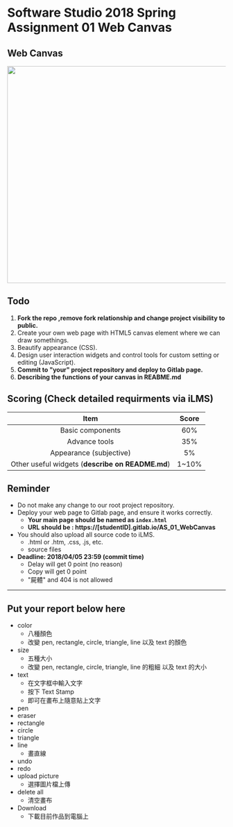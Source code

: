 # Software Studio 2018 Spring Assignment 01 Web Canvas

## Web Canvas
<img src="example01.gif" width="700px" height="500px"></img>

## Todo
1. **Fork the repo ,remove fork relationship and change project visibility to public.**
2. Create your own web page with HTML5 canvas element where we can draw somethings.
3. Beautify appearance (CSS).
4. Design user interaction widgets and control tools for custom setting or editing (JavaScript).
5. **Commit to "your" project repository and deploy to Gitlab page.**
6. **Describing the functions of your canvas in REABME.md**

## Scoring (Check detailed requirments via iLMS)

| **Item**                                         | **Score** |
| :----------------------------------------------: | :-------: |
| Basic components                                 | 60%       |
| Advance tools                                    | 35%       |
| Appearance (subjective)                          | 5%        |
| Other useful widgets (**describe on README.md**) | 1~10%     |

## Reminder
* Do not make any change to our root project repository.
* Deploy your web page to Gitlab page, and ensure it works correctly.
    * **Your main page should be named as ```index.html```**
    * **URL should be : https://[studentID].gitlab.io/AS_01_WebCanvas**
* You should also upload all source code to iLMS.
    * .html or .htm, .css, .js, etc.
    * source files
* **Deadline: 2018/04/05 23:59 (commit time)**
    * Delay will get 0 point (no reason)
    * Copy will get 0 point
    * "屍體" and 404 is not allowed

---

## Put your report below here
* color
    * 八種顏色
    * 改變 pen, rectangle, circle, triangle, line 以及 text 的顏色
* size
    * 五種大小
    * 改變 pen, rectangle, circle, triangle, line 的粗細 以及 text 的大小
* text
    * 在文字框中輸入文字
    * 按下 Text Stamp
    * 即可在畫布上隨意貼上文字
* pen
* eraser
* rectangle
* circle
* triangle
* line
    * 畫直線
* undo
* redo
* upload picture
    * 選擇圖片檔上傳
* delete all
    * 清空畫布
* Download
    * 下載目前作品到電腦上

